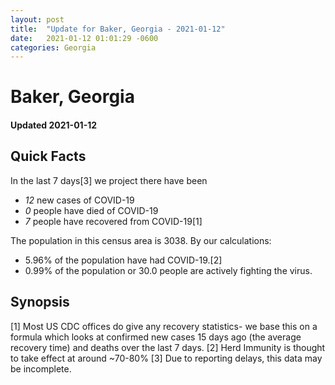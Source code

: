```yaml
---
layout: post
title:  "Update for Baker, Georgia - 2021-01-12"
date:   2021-01-12 01:01:29 -0600
categories: Georgia
---
```


# Baker, Georgia
#### Updated 2021-01-12

## Quick Facts

In the last 7 days[3] we project there have been
- *12* new cases of COVID-19
- *0* people have died of COVID-19
- *7* people have recovered from COVID-19[1]

The population in this census area is 3038. By our calculations:
- 5.96% of the population have had COVID-19.[2]
- 0.99% of the population or 30.0 people are actively fighting the virus.

## Synopsis




[1] Most US CDC offices do give any recovery statistics- we base this on a formula which looks at confirmed new cases
15 days ago (the average recovery time) and deaths over the last 7 days.
[2] Herd Immunity is thought to take effect at around ~70-80%
[3] Due to reporting delays, this data may be incomplete. 
    